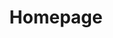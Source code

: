---
title: Homepage
banner:
    top_text_small: Welcome To
    top_text_large: DreamTrips
    video: 
      url: https://vimeo.com/338744986
      slogan: I haven't been everywhere but it's on my list
    background_photo: /v1559443422/team-all-in/beach-clear-water-white-boat.jpg
photo_links:
    gallery:
      text: View Our DreamTrips Photo Gallery
      page: "gallery.md"
      background_photo: /v1559445846/team-all-in/group-in-the-pool.jpg
    dreamtrips_app:
      text: Get The DreamTrips App
      page: "apps-to-download.md"
      background_photo: /v1559445909/team-all-in/mobile-phone-photo.jpg
---
